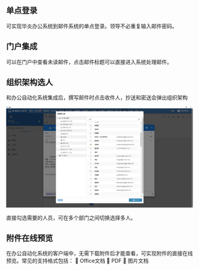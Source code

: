 ## 单点登录

可实现华炎办公系统到邮件系统的单点登录。领导不必重复输入邮件密码。

## 门户集成

可以在门户中查看未读邮件，点击邮件标题可以直接进入系统处理邮件。

## 组织架构选人

和办公自动化系统集成后，撰写邮件时点击收件人，抄送和密送会弹出组织架构

![](images/steedos/选人.jpg)

直接勾选需要的人员，可在多个部门之间切换选择多人。

## 附件在线预览

在办公自动化系统的客户端中，无需下载附件后才能查看，可实现附件的直接在线预览。常见的支持格式包括：
	Office文档
	PDF
	图片文档

